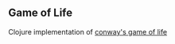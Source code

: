 ## Game of Life

Clojure implementation of [conway's game of life](https://en.wikipedia.org/wiki/Conway%27s_Game_of_Life)
